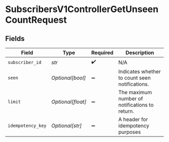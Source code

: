 # SubscribersV1ControllerGetUnseenCountRequest


## Fields

| Field                                          | Type                                           | Required                                       | Description                                    |
| ---------------------------------------------- | ---------------------------------------------- | ---------------------------------------------- | ---------------------------------------------- |
| `subscriber_id`                                | *str*                                          | :heavy_check_mark:                             | N/A                                            |
| `seen`                                         | *Optional[bool]*                               | :heavy_minus_sign:                             | Indicates whether to count seen notifications. |
| `limit`                                        | *Optional[float]*                              | :heavy_minus_sign:                             | The maximum number of notifications to return. |
| `idempotency_key`                              | *Optional[str]*                                | :heavy_minus_sign:                             | A header for idempotency purposes              |